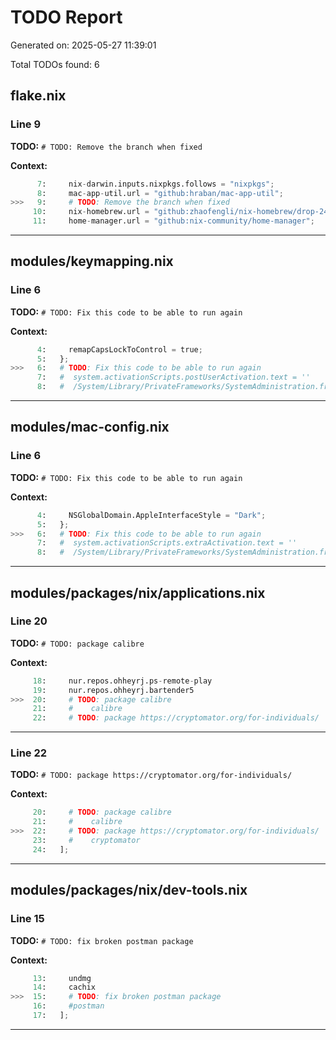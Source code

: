 # TODO Report

Generated on: 2025-05-27 11:39:01

Total TODOs found: 6

## flake.nix

### Line 9

**TODO:** `# TODO: Remove the branch when fixed`

**Context:**

```python
      7:     nix-darwin.inputs.nixpkgs.follows = "nixpkgs";
      8:     mac-app-util.url = "github:hraban/mac-app-util";
>>>   9:     # TODO: Remove the branch when fixed
     10:     nix-homebrew.url = "github:zhaofengli/nix-homebrew/drop-24.11-support";
     11:     home-manager.url = "github:nix-community/home-manager";
```

---

## modules/keymapping.nix

### Line 6

**TODO:** `# TODO: Fix this code to be able to run again`

**Context:**

```python
      4:     remapCapsLockToControl = true;
      5:   };
>>>   6:   # TODO: Fix this code to be able to run again
      7:   #  system.activationScripts.postUserActivation.text = ''
      8:   #  /System/Library/PrivateFrameworks/SystemAdministration.framework/Resources/activateSettings -u
```

---

## modules/mac-config.nix

### Line 6

**TODO:** `# TODO: Fix this code to be able to run again`

**Context:**

```python
      4:     NSGlobalDomain.AppleInterfaceStyle = "Dark";
      5:   };
>>>   6:   # TODO: Fix this code to be able to run again
      7:   #  system.activationScripts.extraActivation.text = ''
      8:   #  /System/Library/PrivateFrameworks/SystemAdministration.framework/Resources/activateSettings -u
```

---

## modules/packages/nix/applications.nix

### Line 20

**TODO:** `# TODO: package calibre`

**Context:**

```python
     18:     nur.repos.ohheyrj.ps-remote-play
     19:     nur.repos.ohheyrj.bartender5
>>>  20:     # TODO: package calibre
     21:     #    calibre
     22:     # TODO: package https://cryptomator.org/for-individuals/
```

---

### Line 22

**TODO:** `# TODO: package https://cryptomator.org/for-individuals/`

**Context:**

```python
     20:     # TODO: package calibre
     21:     #    calibre
>>>  22:     # TODO: package https://cryptomator.org/for-individuals/
     23:     #    cryptomator
     24:   ];
```

---

## modules/packages/nix/dev-tools.nix

### Line 15

**TODO:** `# TODO: fix broken postman package`

**Context:**

```python
     13:     undmg
     14:     cachix
>>>  15:     # TODO: fix broken postman package
     16:     #postman
     17:   ];
```

---

